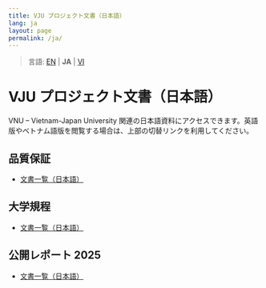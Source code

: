 ```yaml
---
title: VJU プロジェクト文書（日本語）
lang: ja
layout: page
permalink: /ja/
---
```


> 言語: [EN](/) | **JA** | [VI](/vi/)

# VJU プロジェクト文書（日本語）

VNU – Vietnam-Japan University 関連の日本語資料にアクセスできます。英語版やベトナム語版を閲覧する場合は、上部の切替リンクを利用してください。

## 品質保証

- [文書一覧（日本語）](./Quality%20Assurance/Japanese/index.md)

## 大学規程

- [文書一覧（日本語）](./University%20Regulations/Japanese/index.md)

## 公開レポート 2025

- [文書一覧（日本語）](./Public%20Report%202025/Japanese/index.md)
